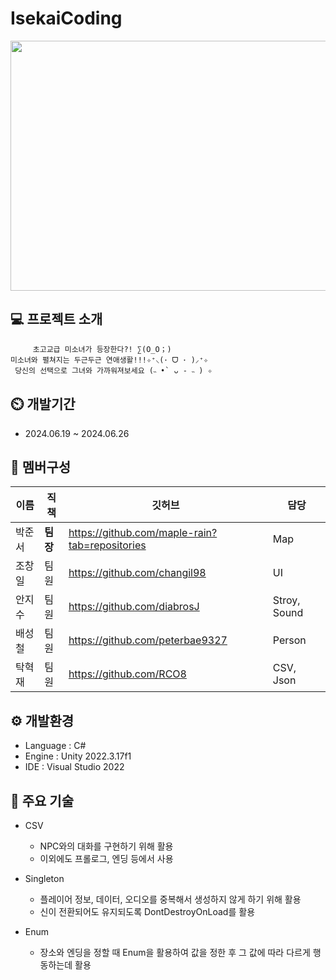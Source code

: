 # IsekaiCoding

<img src="https://github.com/peterbae9327/IsekaiCodingPublic/이세코-removebg-preview" width="1500" height="400"/>


## 💻 프로젝트 소개
         초고교급 미소녀가 등장한다?! ∑(O_O；)
    미소녀와 펼쳐지는 두근두근 연애생활!!!✧⁺⸜(･ ᗜ ･ )⸝⁺✧
     당신의 선택으로 그녀와 가까워져보세요 (˵ •̀ ᴗ - ˵ ) ✧

## ⏲️ 개발기간
* 2024.06.19 ~ 2024.06.26

## 👥 멤버구성
|이름|직책|깃허브|담당|
|-----|----|----|----|
|박준서|**팀장**|https://github.com/maple-rain?tab=repositories|Map|
|조창일|팀원|https://github.com/changil98|UI|
|안지수|팀원|https://github.com/diabrosJ|Stroy, Sound|
|배성철|팀원|https://github.com/peterbae9327|Person|
|탁혁재|팀원|https://github.com/RCO8|CSV, Json|

## ⚙️ 개발환경
* Language : C#
* Engine : Unity 2022.3.17f1
* IDE : Visual Studio 2022

## 📖 주요 기술
* CSV
  - NPC와의 대화를 구현하기 위해 활용
  - 이외에도 프롤로그, 엔딩 등에서 사용
  
* Singleton
  - 플레이어 정보, 데이터, 오디오를 중복해서 생성하지 않게 하기 위해 활용
  - 신이 전환되어도 유지되도록 DontDestroyOnLoad를 활용
    
* Enum
  - 장소와 엔딩을 정할 때 Enum을 활용하여 값을 정한 후 그 값에 따라 다르게 행동하는데 활용
